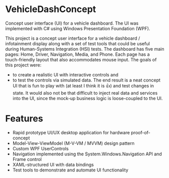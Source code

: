 # VehicleDashConcept
Concept user interface (UI) for a vehicle dashboard. The UI was implemented with C# using Windows Presentation Foundation (WPF).

This project is a concept user interface for a vehicle dashboard / infotainment display along with a set of test tools that could be useful during Human-Systems Integration (HSI) tests. The dashboard has five main pages: Home, Driver, Navigation, Media, and Phone. Each page has a touch-friendly layout that also accommodates mouse input. The goals of this project were:

- to create a realistic UI with interactive controls and
- to test the controls via simulated data.
The end result is a neat concept UI that is fun to play with (at least I think it is 👍) and test changes in state. It would also not be that difficult to inject real data and services into the UI, since the mock-up business logic is loose-coupled to the UI.

# Features

- Rapid prototype UI/UX desktop application for hardware proof-of-concept
- Model-View-ViewModel (M-V-VM / MVVM) design pattern
- Custom WPF UserControls
- Navigation implemented using the System.Windows.Navigation API and Frame control
- XAML-structured UI with data bindings
- Test tools to demonstrate and automate UI functionality
